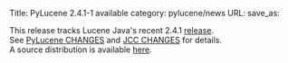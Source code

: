 Title: PyLucene 2.4.1-1 available</title>
category: pylucene/news
URL: 
save_as: 

 This release tracks Lucene Java's recent 2.4.1 <a href="https://lucene.apache.org/java/docs/index.html#9+March+2009+-+Lucene+Java+2.4.1+available">release</a>.<br/>
 See <a href="https://svn.apache.org/repos/asf/lucene/pylucene/tags/pylucene_2_4_1/CHANGES">PyLucene CHANGES</a> and <a href="https://svn.apache.org/repos/asf/lucene/pylucene/tags/pylucene_2_4_1/jcc/CHANGES">JCC CHANGES</a> for details.<br/>
A source distribution is available <a href="https://archive.apache.org/dist/lucene/pylucene/">here</a>.


